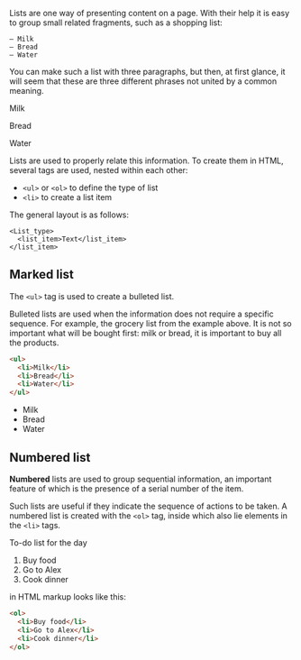 
Lists are one way of presenting content on a page. With their help it is easy to group small related fragments, such as a shopping list:

```text
— Milk
— Bread
— Water
```

You can make such a list with three paragraphs, but then, at first glance, it will seem that these are three different phrases not united by a common meaning.

<div class="hexlet-basics-example my-3">
  <p>Milk</p>
  <p>Bread</p>
  <p class="m-0">Water</p>
</div>

Lists are used to properly relate this information. To create them in HTML, several tags are used, nested within each other:

* `<ul>` or `<ol>` to define the type of list
* `<li>` to create a list item

The general layout is as follows:

```text
<List_type>
  <list_item>Text</list_item>
</list_item>
```

## Marked list

The `<ul>` tag is used to create a bulleted list.

Bulleted lists are used when the information does not require a specific sequence. For example, the grocery list from the example above. It is not so important what will be bought first: milk or bread, it is important to buy all the products.

```html
<ul>
  <li>Milk</li>
  <li>Bread</li>
  <li>Water</li>
</ul>
```

<div class="hexlet-basics-example my-3">
  <ul class="m-0">
    <li>Milk</li>
    <li>Bread</li>
    <li>Water</li>
  </ul>
</div>

## Numbered list

**Numbered** lists are used to group sequential information, an important feature of which is the presence of a serial number of the item.

Such lists are useful if they indicate the sequence of actions to be taken. A numbered list is created with the `<ol>` tag, inside which also lie elements in the `<li>` tags.

To-do list for the day

<div class="hexlet-basics-example my-3">
  <ol class="m-0">
    <li>Buy food</li>
    <li>Go to Alex</li>
    <li>Cook dinner</li>
  </ol>
</div>

in HTML markup looks like this:

```html
<ol>
  <li>Buy food</li>
  <li>Go to Alex</li>
  <li>Cook dinner</li>
</ol>
```
